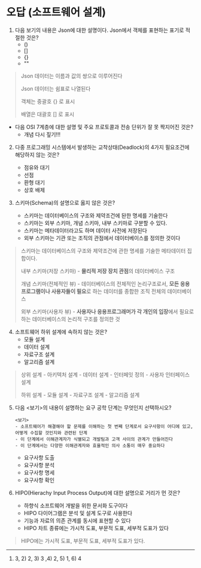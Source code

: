 # 오답 (소프트웨어 설계)

1. 다음 보기의 내용은 Json에 대한 설명이다. Json에서 객체를 표현하는 표기로 적절한 것은?
   - ()
   - []
   - {}
   - ""



> Json 데이터는 이름과 값의 쌍으로 이루어진다
>
> Json 데이터는 쉼표로 나열된다
>
> 객체는 중괄호 {} 로 표시
>
> 배열은 대괄호 [] 로 표시





- 다음 OSI 7계층에 대한 설명 및 주요 프로토콜과 전송 단위가 잘 못 짝지어진 것은?
  - 개념 다시 짚기!!!





2. 다중 프로그래밍 시스템에서 발생하는 교착상태(Deadlock)의 4가지 필요조건에 해당하지 않는 것은?
   - 점유와 대기
   - 선점
   - 환형 대기
   - 상호 배제



3. 스키마(Schema)의 설명으로 옳지 않은 것은?
   - 스키마는 데이터베이스의 구조와 제약조건에 돤한 명세를 기술한다
   - 스키마는 외부 스키마, 개념 스키마, 내부 스키마로 구분할 수 있다.
   - 스키마는 메타데이터라고도 하며 데이터 사전에 저장된다
   - 외부 스키마는 기관 또는 조직의 관점에서 데이터베이스를 정의한 것이다



> 스키마는 데이터베이스의 구조와 제약조건에 관한 명세를 기술한 메타데이터 집합이다.
>
> 내부 스키마(저장 스키마) - **물리적 저장 장치 관점**의 데이터베이스 구조
>
> 개념 스키마(전체적인 뷰) - 데이터베이스의 전체적인 논리구조로서, **모든 응용 프로그램이나 사용자들이 필요**로 하는 데이터를 종합한 조직 전체의 데이터베이스
>
> 외부 스키마(사용자 뷰) - **사용자나 응용프로그래머가 각 개인의 입장**에서 필요로 하는 데이터베이스의 논리적 구조를 정의한 것



4. 소프트웨어 하위 설계에 속하지 않는 것은?
   - 모듈 설계
   - 데이터 설계
   - 자료구조 설계
   - 알고리즘 설계



> 상위 설계 - 아키텍처 설계 - 데이터 설계 - 인터페잇 정의 - 사용자 인터페이스 설계
>
> 하위 설계 - 모듈 설계 - 자료구조 설계 - 알고리즘 설계





5. 다음 <보기>의 내용이 설명하는 요구 공학 단계는 무엇인지 선택하시오?

   ```
   <보기>
   - 소프트웨어가 해결해야 할 문제를 이해하는 첫 번째 단계로서 요구사항이 어디에 있고, 어떻게 수집할 것인지와 관련된 단계
   - 이 단계에서 이해관계자가 식별되고 개발팀과 고객 사이의 관계가 만들어진다
   - 이 단계에서는 다양한 이해관계자와 효율적인 의사 소통이 매우 중요하다
   ```

   - 요구사항 도출
   - 요구사항 분석
   - 요구사항 명세
   - 요구사항 확인



6. HIPO(Hierachy Input Process Output)에 대한 설명으로 거리가 먼 것은?
   - 하향식 소프트웨어 개발을 위한 문서화 도구이다
   - HIPO 다이어그램은 분석 및 설계 도구로 사용한다
   - 기능과 자료의 의존 관계를 동시에 표현할 수 있다
   - HIPO 차트 종류에는 가시적 도표, 부문적 도표, 세부적 도표가 있다



> HIPO에는 가시적 도표, 부문적 도표, 세부적 도표가 있다.



--------

1) 3,  2) 2, 3) 3 ,4) 2, 5) 1, 6) 4